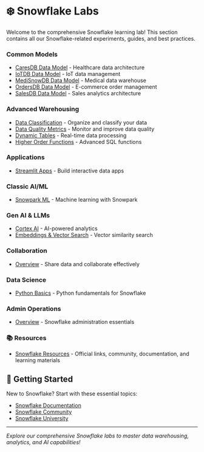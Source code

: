 # ❄️ Snowflake Labs

Welcome to the comprehensive Snowflake learning lab! This section contains all our Snowflake-related experiments, guides, and best practices.

### Common Models
- [CaresDB Data Model](common-models/caresdb-data-model.md) - Healthcare data architecture
- [IoTDB Data Model](common-models/iotdb-data-model.md) - IoT data management
- [MediSnowDB Data Model](common-models/medisnowdb-data-model.md) - Medical data warehouse
- [OrdersDB Data Model](common-models/ordersdb-data-model.md) - E-commerce order management
- [SalesDB Data Model](common-models/salesdb-data-model.md) - Sales analytics architecture


### Advanced Warehousing
- [Data Classification](advanced-warehousing/data-classification.md) - Organize and classify your data
- [Data Quality Metrics](advanced-warehousing/data-quality-metrics.md) - Monitor and improve data quality
- [Dynamic Tables](advanced-warehousing/dynamic-tables.md) - Real-time data processing
- [Higher Order Functions](advanced-warehousing/higher-order-functions.md) - Advanced SQL functions

### Applications
- [Streamlit Apps](applications/streamlit-apps.md) - Build interactive data apps

### Classic AI/ML
- [Snowpark ML](classic-ai-ml/snowpark-ml.md) - Machine learning with Snowpark

### Gen AI & LLMs
- [Cortex AI](gen-ai-llms/cortex-ai.md) - AI-powered analytics
- [Embeddings & Vector Search](gen-ai-llms/embeddings-vector-search.md) - Vector similarity search

### Collaboration
- [Overview](collaboration-sharing/index.md) - Share data and collaborate effectively



### Data Science
- [Python Basics](data-science/python-basics.md) - Python fundamentals for Snowflake



### Admin Operations
- [Overview](admins-ops/index.md) - Snowflake administration essentials

### 📚 Resources
- [Snowflake Resources](resources.md) - Official links, community, documentation, and learning materials

## 🎯 Getting Started

New to Snowflake? Start with these essential topics:

- [Snowflake Documentation](https://docs.snowflake.com/)
- [Snowflake Community](https://community.snowflake.com/)
- [Snowflake University](https://learn.snowflake.com/)

---

*Explore our comprehensive Snowflake labs to master data warehousing, analytics, and AI capabilities!*
